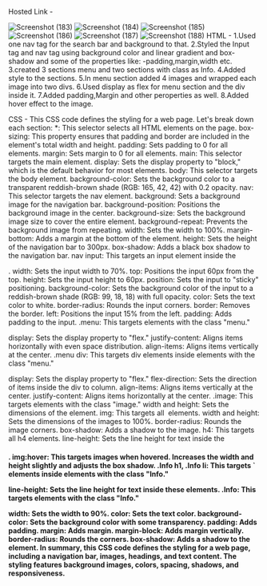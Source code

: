 Hosted Link -

![Screenshot (183)](https://github.com/shweta-sharma-1009/coffee-house/assets/128416925/cfc6f0d5-359a-4af0-835c-67acf47863a1)
![Screenshot (184)](https://github.com/shweta-sharma-1009/coffee-house/assets/128416925/cd14b281-0440-462b-a629-848c4f2582bf)
![Screenshot (185)](https://github.com/shweta-sharma-1009/coffee-house/assets/128416925/e49cad6f-9fac-4e4f-b0c2-f7e4665211b7)
![Screenshot (186)](https://github.com/shweta-sharma-1009/coffee-house/assets/128416925/35a64104-2a44-44de-bf3b-46bc159949f0)
![Screenshot (187)](https://github.com/shweta-sharma-1009/coffee-house/assets/128416925/8f680cc1-3006-4fd3-a4d5-1258856f1b31)
![Screenshot (188)](https://github.com/shweta-sharma-1009/coffee-house/assets/128416925/0ca01bcc-6fc8-4243-9e22-c28cd89fcfb7)
HTML -
1.Used one nav tag for the search bar and background to that.
2.Styled the Input tag and nav tag using background color and linear gradient and box-shadow and some of the properties like: -padding,margin,width etc.
3.created 3 sections menu and two sections with class as Info.
4.Added style to the sections.
5.In menu section added 4 images and wrapped each image into two divs.
6.Used display as flex for menu section and the div inside it.
7.Added padding,Margin and other peroperties as well.
8.Added hover effect to the image.

CSS -
This CSS code defines the styling for a web page. Let's break down each section:
*: This selector selects all HTML elements on the page.
box-sizing: This property ensures that padding and border are included in the element's total width and height.
padding: Sets padding to 0 for all elements.
margin: Sets margin to 0 for all elements.
main: This selector targets the main element.
display: Sets the display property to "block," which is the default behavior for most elements.
body: This selector targets the body element.
background-color: Sets the background color to a transparent reddish-brown shade (RGB: 165, 42, 42) with 0.2 opacity.
nav: This selector targets the nav element.
background: Sets a background image for the navigation bar.
background-position: Positions the background image in the center.
background-size: Sets the background image size to cover the entire element.
background-repeat: Prevents the background image from repeating.
width: Sets the width to 100%.
margin-bottom: Adds a margin at the bottom of the element.
height: Sets the height of the navigation bar to 300px.
box-shadow: Adds a black box shadow to the navigation bar.
nav input: This targets an input element inside the <nav>.
width: Sets the input width to 70%.
top: Positions the input 60px from the top.
height: Sets the input height to 60px.
position: Sets the input to "sticky" positioning.
background-color: Sets the background color of the input to a reddish-brown shade (RGB: 99, 18, 18) with full opacity.
color: Sets the text color to white.
border-radius: Rounds the input corners.
border: Removes the border.
left: Positions the input 15% from the left.
padding: Adds padding to the input.
.menu: This targets elements with the class "menu."

display: Sets the display property to "flex."
justify-content: Aligns items horizontally with even space distribution.
align-items: Aligns items vertically at the center.
.menu div: This targets div elements inside elements with the class "menu."

display: Sets the display property to "flex."
flex-direction: Sets the direction of items inside the div to column.
align-items: Aligns items vertically at the center.
justify-content: Aligns items horizontally at the center.
.image: This targets elements with the class "image."
width and height: Sets the dimensions of the element.
img: This targets all <img> elements.
width and height: Sets the dimensions of the images to 100%.
border-radius: Rounds the image corners.
box-shadow: Adds a shadow to the image.
h4: This targets all h4 elements.
line-height: Sets the line height for text inside the <h4>.
img:hover: This targets images when hovered.
Increases the width and height slightly and adjusts the box shadow.
.Info h1, .Info li: This targets ` elements inside elements with the class "Info."

line-height: Sets the line height for text inside these elements.
.Info: This targets elements with the class "Info."

width: Sets the width to 90%.
color: Sets the text color.
background-color: Sets the background color with some transparency.
padding: Adds padding.
margin: Adds margin.
margin-block: Adds margin vertically.
border-radius: Rounds the corners.
box-shadow: Adds a shadow to the element.
In summary, this CSS code defines the styling for a web page, including a navigation bar, images, headings, and text content. The styling features background images, colors, spacing, shadows, and responsiveness.
